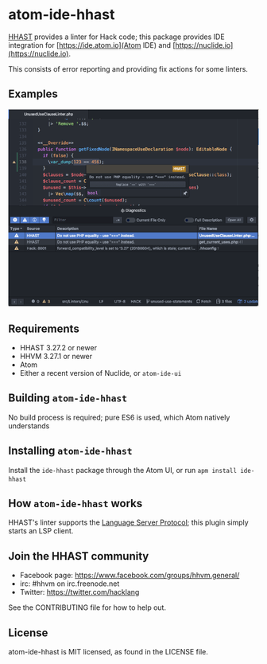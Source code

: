 # atom-ide-hhast

[HHAST](https://github.com/hhvm/hhast) provides a linter for Hack code; this
package provides IDE integration for [https://ide.atom.io](Atom IDE) and
[https://nuclide.io](https://nuclide.io).

This consists of error reporting and providing fix actions for some linters.

## Examples

![screenshot of lint errors](example.png)

## Requirements

* HHAST 3.27.2 or newer
* HHVM 3.27.1 or newer
* Atom
* Either a recent version of Nuclide, or `atom-ide-ui`

## Building `atom-ide-hhast`

No build process is required; pure ES6 is used, which Atom natively understands

## Installing `atom-ide-hhast`

Install the `ide-hhast` package through the Atom UI, or run `apm install ide-hhast`

## How `atom-ide-hhast` works

HHAST's linter supports the [Language Server Protocol](https://microsoft.github.io/language-server-protocol/specification);
this plugin simply starts an LSP client.

## Join the HHAST community

* Facebook page: https://www.facebook.com/groups/hhvm.general/
* irc: #hhvm on irc.freenode.net
* Twitter: https://twitter.com/hacklang

See the CONTRIBUTING file for how to help out.

## License
atom-ide-hhast is MIT licensed, as found in the LICENSE file.
